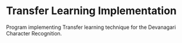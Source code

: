 # Transfer Learning Implementation
 Program implementing Transfer learning technique for the Devanagari Character Recognition. 

